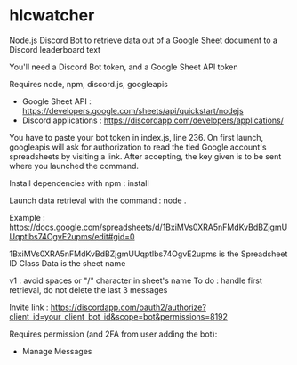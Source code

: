 # hlcwatcher

Node.js Discord Bot to retrieve data out of a Google Sheet document to a Discord leaderboard text

You'll need a Discord Bot token, and a Google Sheet API token

Requires node, npm, discord.js, googleapis

- Google Sheet API : https://developers.google.com/sheets/api/quickstart/nodejs
- Discord applications : https://discordapp.com/developers/applications/

You have to paste your bot token in index.js, line 236.
On first launch, googleapis will ask for authorization to read the tied Google account's spreadsheets by visiting a link.
After accepting, the key given is to be sent where you launched the command.

Install dependencies with npm : install

Launch data retrieval with the command : node . <sheetId> <sheetName>

Example : https://docs.google.com/spreadsheets/d/1BxiMVs0XRA5nFMdKvBdBZjgmUUqptlbs74OgvE2upms/edit#gid=0

1BxiMVs0XRA5nFMdKvBdBZjgmUUqptlbs74OgvE2upms is the Spreadsheet ID
Class Data is the sheet name

v1 : avoid spaces or "/" character in sheet's name
To do : handle first retrieval, do not delete the last 3 messages

Invite link : https://discordapp.com/oauth2/authorize?client_id=your_client_bot_id&scope=bot&permissions=8192

Requires permission (and 2FA from user adding the bot): 
  - Manage Messages

